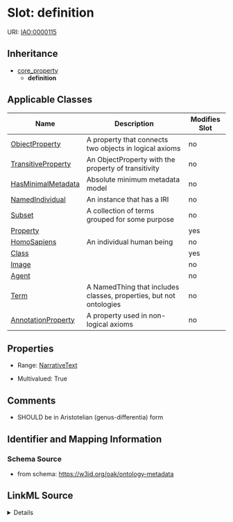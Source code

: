 

# Slot: definition

URI: [IAO:0000115](http://purl.obolibrary.org/obo/IAO_0000115)




## Inheritance

* [core_property](core_property.md)
    * **definition**






## Applicable Classes

| Name | Description | Modifies Slot |
| --- | --- | --- |
| [ObjectProperty](ObjectProperty.md) | A property that connects two objects in logical axioms |  no  |
| [TransitiveProperty](TransitiveProperty.md) | An ObjectProperty with the property of transitivity |  no  |
| [HasMinimalMetadata](HasMinimalMetadata.md) | Absolute minimum metadata model |  no  |
| [NamedIndividual](NamedIndividual.md) | An instance that has a IRI |  no  |
| [Subset](Subset.md) | A collection of terms grouped for some purpose |  no  |
| [Property](Property.md) |  |  yes  |
| [HomoSapiens](HomoSapiens.md) | An individual human being |  no  |
| [Class](Class.md) |  |  yes  |
| [Image](Image.md) |  |  no  |
| [Agent](Agent.md) |  |  no  |
| [Term](Term.md) | A NamedThing that includes classes, properties, but not ontologies |  no  |
| [AnnotationProperty](AnnotationProperty.md) | A property used in non-logical axioms |  no  |







## Properties

* Range: [NarrativeText](NarrativeText.md)

* Multivalued: True





## Comments

* SHOULD be in Aristotelian (genus-differentia) form

## Identifier and Mapping Information







### Schema Source


* from schema: https://w3id.org/oak/ontology-metadata




## LinkML Source

<details>
```yaml
name: definition
comments:
- SHOULD be in Aristotelian (genus-differentia) form
in_subset:
- allotrope required profile
- go required profile
- obi required profile
from_schema: https://w3id.org/oak/ontology-metadata
exact_mappings:
- skos:definition
rank: 1000
is_a: core_property
slot_uri: IAO:0000115
multivalued: true
alias: definition
domain_of:
- HasMinimalMetadata
range: narrative text

```
</details>
